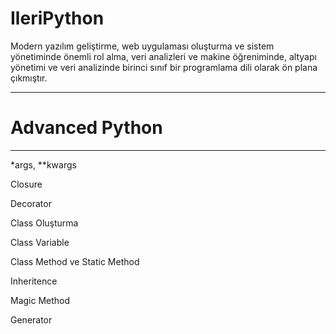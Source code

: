 # IleriPython
Modern yazılım geliştirme, web uygulaması oluşturma ve sistem yönetiminde önemli rol alma, veri analizleri ve makine öğreniminde,
altyapı yönetimi ve veri analizinde birinci sınıf bir programlama dili olarak ön plana çıkmıştır. 

----------------------------------------------------
# Advanced Python
----------------------------------------------------
\*args, \**kwargs

Closure

Decorator

Class Oluşturma

Class Variable

Class Method ve Static Method

Inheritence

Magic Method

Generator

